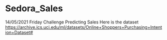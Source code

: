 # Sedora_Sales
14/05/2021 Friday Challenge Predicting Sales  Here is the dataset  https://archive.ics.uci.edu/ml/datasets/Online+Shoppers+Purchasing+Intention+Dataset#
